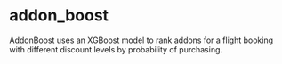 # addon_boost
AddonBoost uses an XGBoost model to rank addons for a flight booking with different discount levels by probability of purchasing.

